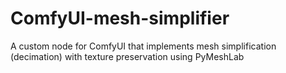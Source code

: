 # ComfyUI-mesh-simplifier
A custom node for ComfyUI that implements mesh simplification (decimation) with texture preservation using PyMeshLab
